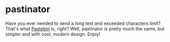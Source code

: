 # pastinator

Have you ever needed to send a long text and exceeded characters limit? That's what [Pastebin](https://pastebin.com/) is, right? Well, pastinator is pretty much the same, but simpler and with cool, modern design. Enjoy!